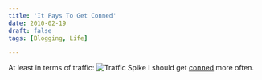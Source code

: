 ```yaml
---
title: 'It Pays To Get Conned'
date: 2010-02-19
draft: false
tags: [Blogging, Life]

---
```


At least in terms of traffic: ![Traffic Spike](https://chrisenns.com/wp-content/uploads/2010/02/trafficcon1.png "Traffic Spike") I should get [conned](https://chrisenns.com/2010/02/18/a-real-life-sawyer/) more often.